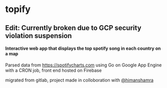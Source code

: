 # topify


## Edit: Currently broken due to GCP security violation suspension

#### Interactive web app that displays the top spotify song in each country on a map 

Parsed data from https://spotifycharts.com using Go on Google App Engine with a CRON job, front end hosted on Firebase 


migrated from gitlab, project made in colloboration with [@himanshamra](https://github.com/himanshamra)
